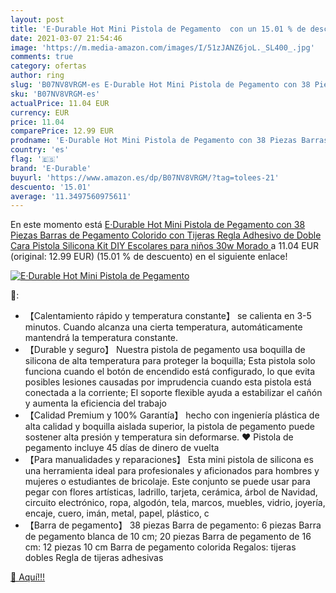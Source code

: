 ```yaml
---
layout: post
title: 'E·Durable Hot Mini Pistola de Pegamento  con un 15.01 % de descuento'
date: 2021-03-07 21:54:46
image: 'https://m.media-amazon.com/images/I/51zJANZ6joL._SL400_.jpg'
comments: true
category: ofertas
author: ring
slug: 'B07NV8VRGM-es E·Durable Hot Mini Pistola de Pegamento con 38 Piezas...'
sku: 'B07NV8VRGM-es'
actualPrice: 11.04 EUR
currency: EUR
price: 11.04
comparePrice: 12.99 EUR
prodname: 'E·Durable Hot Mini Pistola de Pegamento con 38 Piezas Barras de Pegamento Colorido con Tijeras Regla Adhesivo de Doble Cara Pistola Silicona Kit DIY Escolares para niños  30w Morado '
country: 'es'
flag: '🇪🇸'
brand: 'E·Durable'
buyurl: 'https://www.amazon.es/dp/B07NV8VRGM/?tag=tolees-21'
descuento: '15.01'
average: '11.3497560975611'
---
```


En este momento está [E·Durable Hot Mini Pistola de Pegamento con 38 Piezas Barras de Pegamento Colorido con Tijeras Regla Adhesivo de Doble Cara Pistola Silicona Kit DIY Escolares para niños  30w Morado ](https://www.amazon.es/dp/B07NV8VRGM/?tag=tolees-21) a 11.04 EUR (original: 12.99 EUR) (15.01 %  de descuento) en el siguiente enlace!

[![E·Durable Hot Mini Pistola de Pegamento ](https://m.media-amazon.com/images/I/51zJANZ6joL._SL400_.jpg)](https://www.amazon.es/dp/B07NV8VRGM/?tag=tolees-21)

🔎:

- 【Calentamiento rápido y temperatura constante】 se calienta en 3-5 minutos. Cuando alcanza una cierta temperatura, automáticamente mantendrá la temperatura constante.
- 【Durable y seguro】 Nuestra pistola de pegamento usa boquilla de silicona de alta temperatura para proteger la boquilla; Esta pistola solo funciona cuando el botón de encendido está configurado, lo que evita posibles lesiones causadas por imprudencia cuando esta pistola está conectada a la corriente; El soporte flexible ayuda a estabilizar el cañón y aumenta la eficiencia del trabajo
- 【Calidad Premium y 100% Garantía】 hecho con ingeniería plástica de alta calidad y boquilla aislada superior, la pistola de pegamento puede sostener alta presión y temperatura sin deformarse. ❤ Pistola de pegamento incluye 45 días de dinero de vuelta
- 【Para manualidades y reparaciones】 Esta mini pistola de silicona es una herramienta ideal para profesionales y aficionados para hombres y mujeres o estudiantes de bricolaje. Este conjunto se puede usar para pegar con flores artísticas, ladrillo, tarjeta, cerámica, árbol de Navidad, circuito electrónico, ropa, algodón, tela, marcos, muebles, vidrio, joyería, encaje, cuero, imán, metal, papel, plástico, c
- 【Barra de pegamento】 38 piezas Barra de pegamento: 6 piezas Barra de pegamento blanca de 10 cm; 20 piezas Barra de pegamento de 16 cm: 12 piezas 10 cm Barra de pegamento colorida Regalos: tijeras dobles Regla de tijeras adhesivas

[🛒 Aquí!!!](https://www.amazon.es/dp/B07NV8VRGM/?tag=tolees-21)
